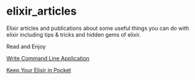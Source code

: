 # elixir_articles
Elixir articles and publications about some useful things you can do with elixir including tips & tricks and hidden gems of elixir. 

Read and Enjoy 

[Write Command Line Application](command_line_application.md)

[Keep Your Elixir in Pocket](elixir_in_pocket.md)


